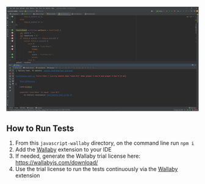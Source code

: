 ![](TennisKataWithWallabyScreenshot.PNG)

## How to Run Tests

1. From this `javascript-wallaby` directory, on the command line run `npm i`
2. Add the [Wallaby](https://wallabyjs.com/) extension to your IDE 
3. If needed, generate the Wallaby trial license here: https://wallabyjs.com/download/
4. Use the trial license to run the tests continuously via the [Wallaby](https://wallabyjs.com/) extension

